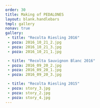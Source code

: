 ```yaml
---
order: 30
title: Making of PEDALONES
layout: blank.handlebars
tmpl: gallery
nonav: true
gallery:
 - title: "Recolta Riesling 2016"
 - poza: 2016_10_21_2.jpg
 - poza: 2016_10_21_3.jpg
 - poza: 2016_10_21_1.jpg

 - title: "Recolta Sauvignon Blanc 2016"
 - poza: 2016_09_20_2.jpg
 - poza: 2016_09_20_1.jpg
 - poza: 2016_09_20_3.jpg

 - title: "Recolta Riesling 2015"
 - poza: story_3.jpg
 - poza: story_2.jpg
 - poza: story_4.jpg
---
```

